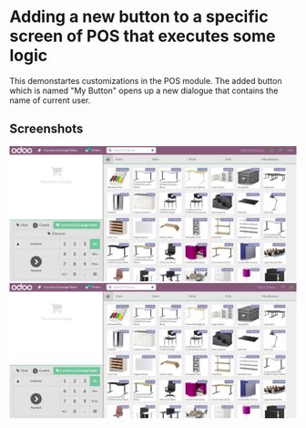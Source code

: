 # Adding a new button to a specific screen of POS that executes some logic
This demonstartes customizations in the POS module. The added button which is named "My Button" opens up a new dialogue that contains the name of current user.

## Screenshots

<picture>
 <img alt="Screenshot1" src="https://raw.githubusercontent.com/ambientWave/Odoo-Frontend-Backend-Customization/POSShowDiscountButtonBasedOnACondition/custom/POSShowDiscountButtonBasedOnACondition.png">
</picture>

<picture>
 <img alt="Screenshot2" src="https://raw.githubusercontent.com/ambientWave/Odoo-Frontend-Backend-Customization/POSShowDiscountButtonBasedOnACondition/custom/POSShowDiscountButtonBasedOnACondition2.png">
</picture>
